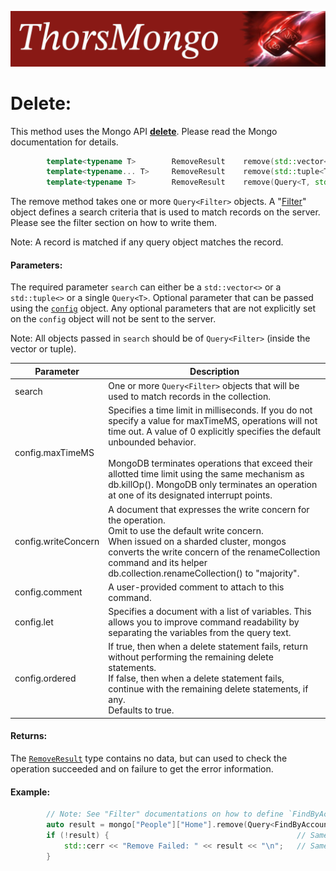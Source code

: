 ![ThorsMongo](../img/thorsmongo.jpg)

# Delete:

This method uses the Mongo API [**delete**](https://www.mongodb.com/docs/manual/reference/command/delete/). Please read the Mongo documentation for details.

```C++
        template<typename T>        RemoveResult    remove(std::vector<T> const& search, RemoveConfig const& config = RemoveConfig{});
        template<typename... T>     RemoveResult    remove(std::tuple<T...> const& search, RemoveConfig const& config = RemoveConfig{});
        template<typename T>        RemoveResult    remove(Query<T, std::string> const& search, RemoveConfig const& config = RemoveConfig{});
```

The remove method takes one or more `Query<Filter>` objects. A "[Filter](Filter.md)" object defines a search criteria that is used to match records on the server. Please see the filter section on how to write them.

Note: A record is matched if any query object matches the record.

#### Parameters:
The required parameter `search` can either be a `std::vector<>` or a `std::tuple<>` or a single `Query<T>`. Optional parameter that can be passed using the [`config`](../src/ThorsMongo/ThorsMongoRemove.h#L10-L30) object. Any optional parameters that are not explicitly set on the `config` object will not be sent to the server.

Note: All objects passed in `search` should be of `Query<Filter>` (inside the vector or tuple).


| Parameter | Description |
| --------- | ----------- |
| search | One or more `Query<Filter>` objects that will be used to match records in the collection. |
| config.maxTimeMS | Specifies a time limit in milliseconds. If you do not specify a value for maxTimeMS, operations will not time out. A value of 0 explicitly specifies the default unbounded behavior.<br><br>MongoDB terminates operations that exceed their allotted time limit using the same mechanism as db.killOp(). MongoDB only terminates an operation at one of its designated interrupt points. |
| config.writeConcern | A document that expresses the write concern for the operation.<br>Omit to use the default write concern.<br>When issued on a sharded cluster, mongos converts the write concern of the renameCollection command and its helper db.collection.renameCollection() to "majority". |
| config.comment | A user-provided comment to attach to this command. |
| config.let | Specifies a document with a list of variables. This allows you to improve command readability by separating the variables from the query text. |
| config.ordered | If true, then when a delete statement fails, return without performing the remaining delete statements.<br>If false, then when a delete statement fails, continue with the remaining delete statements, if any.<br>Defaults to true. |

#### Returns:

The [`RemoveResult`](../src/ThorsMongo/ThorsMongoRemove.h#L32-L33) type contains no data, but can used to check the operation succeeded and on failure to get the error information.

#### Example:

```C++
        // Note: See "Filter" documentations on how to define `FindByAccountId`
        auto result = mongo["People"]["Home"].remove(Query<FindByAccountId>(12));
        if (!result) {                                          // Same as !result.isOk()
            std::cerr << "Remove Failed: " << result << "\n";   // Same as result.getHRErrorMessage()
        }
```

